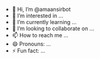 - 👋 Hi, I’m @amaansirbot
- 👀 I’m interested in ...
- 🌱 I’m currently learning ...
- 💞️ I’m looking to collaborate on ...
- 📫 How to reach me ...
- 😄 Pronouns: ...
- ⚡ Fun fact: ...

<!---
amaansirbot/amaansirbot is a ✨ special ✨ repository because its `README.md` (this file) appears on your GitHub profile.
You can click the Preview link to take a look at your changes.
--->
